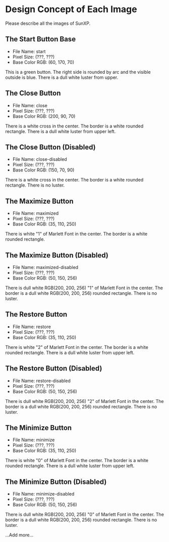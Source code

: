 # Design Concept of Each Image

Please describe all the images of SunXP.

## The Start Button Base

- File Name: start
- Pixel Size: (???, ???)
- Base Color RGB: (60, 170, 70)

This is a green button.
The right side is rounded by arc and the visible outside is blue.
There is a dull white luster from upper.

## The Close Button

- File Name: close
- Pixel Size: (???, ???)
- Base Color RGB: (200, 90, 70)

There is a white cross in the center.
The border is a white rounded rectangle.
There is a dull white luster from upper left.

## The Close Button (Disabled)

- File Name: close-disabled
- Pixel Size: (???, ???)
- Base Color RGB: (150, 70, 90)

There is a white cross in the center.
The border is a white rounded rectangle.
There is no luster.

## The Maximize Button

- File Name: maximized
- Pixel Size: (???, ???)
- Base Color RGB: (35, 110, 250)

There is white "1" of Marlett Font in the center.
The border is a white rounded rectangle.

## The Maximize Button (Disabled)

- File Name: maximized-disabled
- Pixel Size: (???, ???)
- Base Color RGB: (50, 150, 256)

There is dull white RGB(200, 200, 256) "1" of Marlett Font in the center.
The border is a dull white RGB(200, 200, 256) rounded rectangle.
There is no luster.

## The Restore Button

- File Name: restore
- Pixel Size: (???, ???)
- Base Color RGB: (35, 110, 250)

There is white "2" of Marlett Font in the center.
The border is a white rounded rectangle.
There is a dull white luster from upper left.

## The Restore Button (Disabled)

- File Name: restore-disabled
- Pixel Size: (???, ???)
- Base Color RGB: (50, 150, 256)

There is dull white RGB(200, 200, 256) "2" of Marlett Font in the center.
The border is a dull white RGB(200, 200, 256) rounded rectangle.
There is no luster.

## The Minimize Button

- File Name: minimize
- Pixel Size: (???, ???)
- Base Color RGB: (35, 110, 250)

There is white "0" of Marlett Font in the center.
The border is a white rounded rectangle.
There is a dull white luster from upper left.

## The Minimize Button (Disabled)

- File Name: minimize-disabled
- Pixel Size: (???, ???)
- Base Color RGB: (50, 150, 256)

There is dull white RGB(200, 200, 256) "0" of Marlett Font in the center.
The border is a dull white RGB(200, 200, 256) rounded rectangle.
There is no luster.

...Add more...
